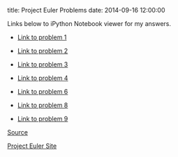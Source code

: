 title: Project Euler Problems
date: 2014-09-16 12:00:00

Links below to iPython Notebook viewer for my answers.

- [Link to problem 1](http://nbviewer.ipython.org/github/ajkim141/project_euler/blob/master/Problem1.ipynb)

- [Link to problem 2](http://nbviewer.ipython.org/github/ajkim141/project_euler/blob/master/Problem2.ipynb)

- [Link to problem 3](http://nbviewer.ipython.org/github/ajkim141/project_euler/blob/master/Problem3.ipynb)

- [Link to problem 4](http://nbviewer.ipython.org/github/ajkim141/project_euler/blob/master/Problem4.ipynb)

- [Link to problem 6](http://nbviewer.ipython.org/github/ajkim141/project_euler/blob/master/Problem6.ipynb)

- [Link to problem 8](http://nbviewer.ipython.org/github/ajkim141/project_euler/blob/master/Problem8.ipynb)

- [Link to problem 9](http://nbviewer.ipython.org/github/ajkim141/project_euler/blob/master/Problem9.ipynb)

<!---

- [Link to problem 10](http://nbviewer.ipython.org/github/ajkim141/project_euler/blob/master/Problem10.ipynb)

Problem 10 should theoretically work (it is correct with smaller ranges) but it takes too long to run up to 2000000. It probably needs a more efficient way of finding primes.

- [Link to problem 12](http://nbviewer.ipython.org/github/ajkim141/project_euler/blob/master/Problem12.ipynb)

Problem 12 has the same problem as 10. It is correct within smaller number ranges, but it is too inefficient to be run for larger ranges.

-->

[Source](https://github.com/ajkim141/project_euler)

[Project Euler Site](https://projecteuler.net/)
